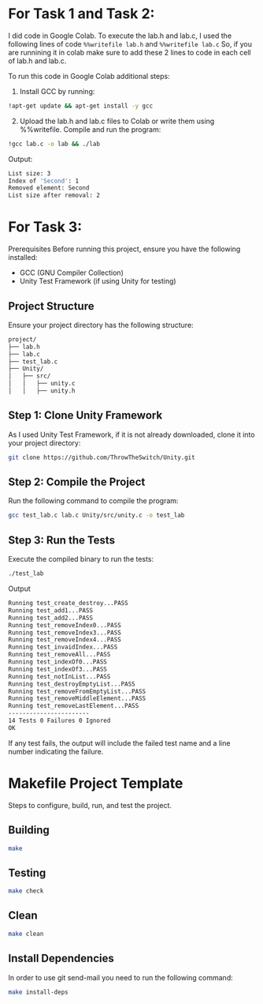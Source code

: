 
# For Task 1 and Task 2:
I did code in Google Colab. To execute the lab.h and lab.c, I used the following lines of code
``` %%writefile lab.h ```
and 
``` %%writefile lab.c ```
So, if you are runnining it in colab make sure to add these 2 lines to code in each cell of lab.h and lab.c. 

To run this code in Google Colab additional steps:

1. Install GCC by running:
```bash
!apt-get update && apt-get install -y gcc
```

2. Upload the lab.h and lab.c files to Colab or write them using %%writefile.
Compile and run the program:
```bash
!gcc lab.c -o lab && ./lab
```
Output:
```bash
List size: 3
Index of 'Second': 1
Removed element: Second
List size after removal: 2
```

# For Task 3:

Prerequisites
Before running this project, ensure you have the following installed:
  - GCC (GNU Compiler Collection)
  - Unity Test Framework (if using Unity for testing)
## Project Structure
Ensure your project directory has the following structure:

```bash
project/
├── lab.h          
├── lab.c          
├── test_lab.c     
├── Unity/         
│   ├── src/
│   │   ├── unity.c
│   │   ├── unity.h

```
## Step 1: Clone Unity Framework
As I used Unity Test Framework, if it is not already downloaded, clone it into your project directory:
```bash
git clone https://github.com/ThrowTheSwitch/Unity.git
```
## Step 2: Compile the Project
Run the following command to compile the program:
```bash
gcc test_lab.c lab.c Unity/src/unity.c -o test_lab
```
## Step 3: Run the Tests
Execute the compiled binary to run the tests:
```bash
./test_lab
```
Output
```bash
Running test_create_destroy...PASS
Running test_add1...PASS
Running test_add2...PASS
Running test_removeIndex0...PASS
Running test_removeIndex3...PASS
Running test_removeIndex4...PASS
Running test_invaidIndex...PASS
Running test_removeAll...PASS
Running test_indexOf0...PASS
Running test_indexOf3...PASS
Running test_notInList...PASS
Running test_destroyEmptyList...PASS
Running test_removeFromEmptyList...PASS
Running test_removeMiddleElement...PASS
Running test_removeLastElement...PASS
-----------------------
14 Tests 0 Failures 0 Ignored
OK
```
If any test fails, the output will include the failed test name and a line number indicating the failure.

# Makefile Project Template

Steps to configure, build, run, and test the project.

## Building

```bash
make
```

## Testing

```bash
make check
```

## Clean

```bash
make clean
```

## Install Dependencies

In order to use git send-mail you need to run the following command:

```bash
make install-deps
```

